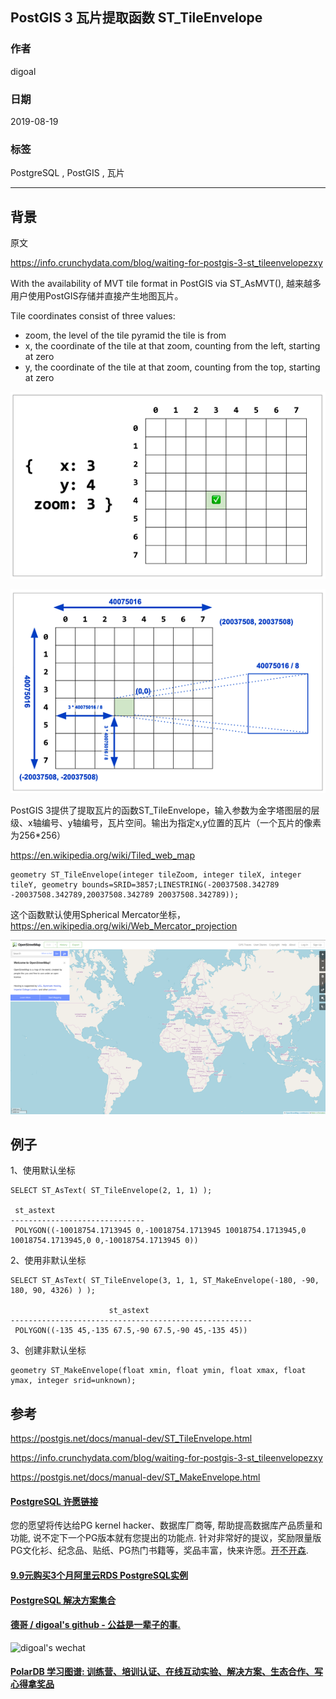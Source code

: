 ## PostGIS 3 瓦片提取函数 ST_TileEnvelope   
                                
### 作者                                
digoal                                
                                
### 日期                                
2019-08-19                               
                                
### 标签                                
PostgreSQL , PostGIS , 瓦片    
                                
----                                
                                
## 背景    
原文  
  
https://info.crunchydata.com/blog/waiting-for-postgis-3-st_tileenvelopezxy  
  
With the availability of MVT tile format in PostGIS via ST_AsMVT(), 越来越多用户使用PostGIS存储并直接产生地图瓦片。  
  
Tile coordinates consist of three values:  
  
- zoom, the level of the tile pyramid the tile is from  
- x, the coordinate of the tile at that zoom, counting from the left, starting at zero  
- y, the coordinate of the tile at that zoom, counting from the top, starting at zero  
  
![pic](20190819_02_pic_001.png)  
  
  
![pic](20190819_02_pic_002.png)  
  
PostGIS 3提供了提取瓦片的函数ST_TileEnvelope，输入参数为金字塔图层的层级、x轴编号、y轴编号，瓦片空间。输出为指定x,y位置的瓦片（一个瓦片的像素为256\*256）  
  
https://en.wikipedia.org/wiki/Tiled_web_map  
  
```  
geometry ST_TileEnvelope(integer tileZoom, integer tileX, integer tileY, geometry bounds=SRID=3857;LINESTRING(-20037508.342789 -20037508.342789,20037508.342789 20037508.342789));  
```  
  
这个函数默认使用Spherical Mercator坐标，https://en.wikipedia.org/wiki/Web_Mercator_projection  
  
![pic](20190819_02_pic_003.png)  
  
## 例子  
1、使用默认坐标  
  
```  
SELECT ST_AsText( ST_TileEnvelope(2, 1, 1) );  
  
 st_astext  
------------------------------  
 POLYGON((-10018754.1713945 0,-10018754.1713945 10018754.1713945,0 10018754.1713945,0 0,-10018754.1713945 0))  
```  
  
2、使用非默认坐标  
  
```
SELECT ST_AsText( ST_TileEnvelope(3, 1, 1, ST_MakeEnvelope(-180, -90, 180, 90, 4326) ) );  
  
                      st_astext                         
------------------------------------------------------  
 POLYGON((-135 45,-135 67.5,-90 67.5,-90 45,-135 45))  
```  
  
3、创建非默认坐标  
  
```  
geometry ST_MakeEnvelope(float xmin, float ymin, float xmax, float ymax, integer srid=unknown);  
```  
  
    
## 参考  
https://postgis.net/docs/manual-dev/ST_TileEnvelope.html  
  
https://info.crunchydata.com/blog/waiting-for-postgis-3-st_tileenvelopezxy  
  
https://postgis.net/docs/manual-dev/ST_MakeEnvelope.html  
  
  
  
  
  
  
  
  
  
  
  
  
  
  
  
  
  
  
  
  
  
  
  
  
  
  
  
  
  
  
  
  
  
  
  
  
  
  
  
  
  
  
  
  
  
  
  
  
  
  
  
  
  
  
  
  
  
  
  
  
  
  
  
  
  
  
  
  
  
  
#### [PostgreSQL 许愿链接](https://github.com/digoal/blog/issues/76 "269ac3d1c492e938c0191101c7238216")
您的愿望将传达给PG kernel hacker、数据库厂商等, 帮助提高数据库产品质量和功能, 说不定下一个PG版本就有您提出的功能点. 针对非常好的提议，奖励限量版PG文化衫、纪念品、贴纸、PG热门书籍等，奖品丰富，快来许愿。[开不开森](https://github.com/digoal/blog/issues/76 "269ac3d1c492e938c0191101c7238216").  
  
  
#### [9.9元购买3个月阿里云RDS PostgreSQL实例](https://www.aliyun.com/database/postgresqlactivity "57258f76c37864c6e6d23383d05714ea")
  
  
#### [PostgreSQL 解决方案集合](https://yq.aliyun.com/topic/118 "40cff096e9ed7122c512b35d8561d9c8")
  
  
#### [德哥 / digoal's github - 公益是一辈子的事.](https://github.com/digoal/blog/blob/master/README.md "22709685feb7cab07d30f30387f0a9ae")
  
  
![digoal's wechat](../pic/digoal_weixin.jpg "f7ad92eeba24523fd47a6e1a0e691b59")
  
  
#### [PolarDB 学习图谱: 训练营、培训认证、在线互动实验、解决方案、生态合作、写心得拿奖品](https://www.aliyun.com/database/openpolardb/activity "8642f60e04ed0c814bf9cb9677976bd4")
  
